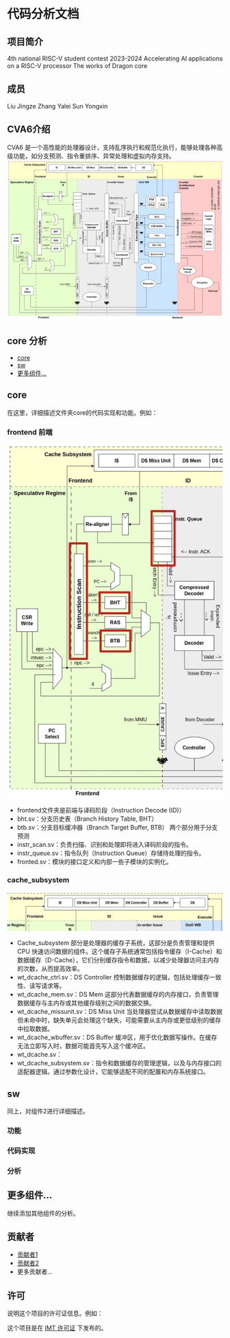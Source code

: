# 代码分析文档

## 项目简介
4th national RISC-V student contest 2023-2024
Accelerating AI applications on a RISC-V processor
The works of Dragon core

## 成员
Liu Jingze
Zhang Yalei
Sun Yongxin

## CVA6介绍
CVA6 是一个高性能的处理器设计，支持乱序执行和规范化执行，能够处理各种高级功能，如分支预测、指令重排序、异常处理和虚拟内存支持。
![RISC-V流水线](images/image1.png "流水线")


## core 分析

- [core](#core)
- [sw](#sw)
- [更多组件...](#更多组件)

## core

在这里，详细描述文件夹core的代码实现和功能。例如：

### frontend 前端
![RISC-V流水线](images/image2.jpeg "流水线")

- frontend文件夹是前端与译码阶段（Instruction Decode (ID)）
- bht.sv：分支历史表（Branch History Table, BHT）
- btb.sv：分支目标缓冲器（Branch Target Buffer, BTB）
两个部分用于分支预测
- instr_scan.sv：负责扫描、识别和处理即将进入译码阶段的指令。
- instr_queue.sv：指令队列（Instruction Queue）存储待处理的指令。
- fronted.sv：模块的接口定义和内部一些子模块的实例化。

### cache_subsystem
![RISC-V流水线](images/image3.jpeg "流水线")

- Cache_subsystem 部分是处理器的缓存子系统，这部分是负责管理和提供 CPU 快速访问数据的组件。这个缓存子系统通常包括指令缓存（I-Cache）和数据缓存（D-Cache），它们分别缓存指令和数据，以减少处理器访问主内存的次数，从而提高效率。
- wt_dcache_ctrl.sv：DS Controller 控制数据缓存的逻辑，包括处理缓存一致性、读写请求等。
- wt_dcache_mem.sv：DS Mem 这部分代表数据缓存的内存接口，负责管理数据缓存与主内存或其他缓存级别之间的数据交换。
- wt_dcache_missunit.sv：DS Miss Unit 当处理器尝试从数据缓存中读取数据但未命中时，缺失单元会处理这个缺失，可能需要从主内存或更低级别的缓存中拉取数据。
- wt_dcache_wbuffer.sv：DS Buffer 缓冲区，用于优化数据写操作。在缓存无法立即写入时，数据可能首先写入这个缓冲区。
- wt_dcache.sv：
- wt_dcache_subsystem.sv：指令和数据缓存的管理逻辑，以及与内存接口的适配器逻辑。通过参数化设计，它能够适配不同的配置和内存系统接口。


## sw

同上，对组件2进行详细描述。

### 功能

### 代码实现

### 分析

## 更多组件...

继续添加其他组件的分析。

## 贡献者

- [贡献者1](贡献者的联系信息)
- [贡献者2](贡献者的联系信息)
- 更多贡献者...

## 许可

说明这个项目的许可证信息。例如：

这个项目是在 [IMT 许可证](LICENSE) 下发布的。

